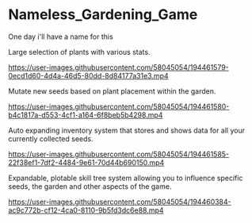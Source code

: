 # Nameless_Gardening_Game
One day i'll have a name for this


Large selection of plants with various stats.

https://user-images.githubusercontent.com/58045054/194461579-0ecd1d60-4d4a-46d5-80dd-8d84177a31e3.mp4


Mutate new seeds based on plant placement within the garden.

https://user-images.githubusercontent.com/58045054/194461580-b4c1817a-d553-4cf1-a164-6f8beb5b4298.mp4


Auto expanding inventory system that stores and shows data for all your currently collected seeds.

https://user-images.githubusercontent.com/58045054/194461585-22f38ef1-7df2-4484-9e61-70d44b690150.mp4


Expandable, plotable skill tree system allowing you to influence specific seeds, the garden and other aspects of the game.

https://user-images.githubusercontent.com/58045054/194460384-ac9c772b-cf12-4ca0-8110-9b5fd3dc6e88.mp4
